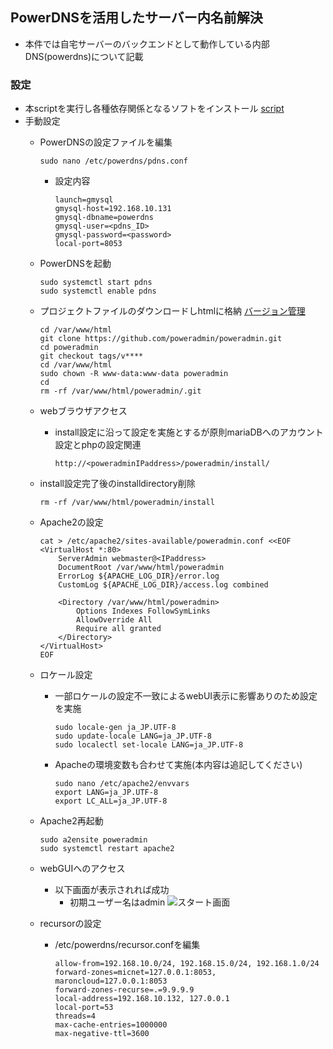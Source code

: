 ##  PowerDNSを活用したサーバー内名前解決
*  本件では自宅サーバーのバックエンドとして動作している内部DNS(powerdns)について記載

### 設定
*  本scriptを実行し各種依存関係となるソフトをインストール   [script](https://github.com/maron-gt123/k8s-setup-for-proxmox/blob/main/powerdns/setup.sh)
*  手動設定
    *  PowerDNSの設定ファイルを編集

           sudo nano /etc/powerdns/pdns.conf
       *  設定内容
          
              launch=gmysql
              gmysql-host=192.168.10.131
              gmysql-dbname=powerdns
              gmysql-user=<pdns_ID>
              gmysql-password=<password>
              local-port=8053
       
    *  PowerDNSを起動
    
           sudo systemctl start pdns
           sudo systemctl enable pdns
    
    * プロジェクトファイルのダウンロードしhtmlに格納   [バージョン管理](https://github.com/poweradmin/poweradmin)
 
          cd /var/www/html
          git clone https://github.com/poweradmin/poweradmin.git
          cd poweradmin
          git checkout tags/v****
          cd /var/www/html
          sudo chown -R www-data:www-data poweradmin
          cd
          rm -rf /var/www/html/poweradmin/.git
    * webブラウザアクセス
       * install設定に沿って設定を実施とするが原則mariaDBへのアカウント設定とphpの設定関連

             http://<poweradminIPaddress>/poweradmin/install/
    * install設定完了後のinstalldirectory削除
 
          rm -rf /var/www/html/poweradmin/install

    * Apache2の設定

          cat > /etc/apache2/sites-available/poweradmin.conf <<EOF
          <VirtualHost *:80>
              ServerAdmin webmaster@<IPaddress>
              DocumentRoot /var/www/html/poweradmin
              ErrorLog ${APACHE_LOG_DIR}/error.log
              CustomLog ${APACHE_LOG_DIR}/access.log combined

              <Directory /var/www/html/poweradmin>
                  Options Indexes FollowSymLinks
                  AllowOverride All
                  Require all granted
              </Directory>
          </VirtualHost>
          EOF
    * ロケール設定
        * 一部ロケールの設定不一致によるwebUI表示に影響ありのため設定を実施

              sudo locale-gen ja_JP.UTF-8
              sudo update-locale LANG=ja_JP.UTF-8
              sudo localectl set-locale LANG=ja_JP.UTF-8
        * Apacheの環境変数も合わせて実施(本内容は追記してください)

              sudo nano /etc/apache2/envvars
              export LANG=ja_JP.UTF-8
              export LC_ALL=ja_JP.UTF-8
    * Apache2再起動

          sudo a2ensite poweradmin
          sudo systemctl restart apache2
    * webGUIへのアクセス
        * 以下画面が表示されれば成功
           * 初期ユーザー名はadmin
      ![スタート画面](https://github.com/maron-gt123/k8s-setup-for-proxmox/blob/main/powerdns/poweradmin_startmonitor.png)
    * recursorの設定
       * /etc/powerdns/recursor.confを編集
     
             allow-from=192.168.10.0/24, 192.168.15.0/24, 192.168.1.0/24
             forward-zones=micnet=127.0.0.1:8053, maroncloud=127.0.0.1:8053
             forward-zones-recurse=.=9.9.9.9
             local-address=192.168.10.132, 127.0.0.1
             local-port=53
             threads=4
             max-cache-entries=1000000
             max-negative-ttl=3600
